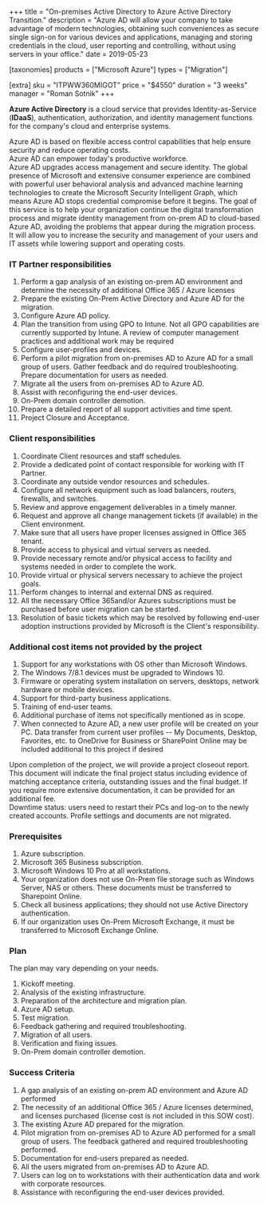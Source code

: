 +++
title = "On-premises Active Directory to Azure Active Directory Transition."
description = "Azure AD will allow your company to take advantage of modern technologies, obtaining such conveniences as secure single sign-on for various devices and applications, managing and storing credentials in the cloud, user reporting and controlling, without using servers in your office."
date = 2019-05-23

[taxonomies]
products = ["Microsoft Azure"]
types = ["Migration"]

[extra]
sku = "ITPWW360MIGOT"
price = "$4550"
duration = "3 weeks"
manager = "Roman Sotnik"
+++

**Azure Active Directory** is a cloud service that provides
Identity-as-Service (**IDaaS**), authentication, authorization, and
identity management functions for the company's cloud and enterprise
systems.

Azure AD is based on flexible access control capabilities that help
ensure security and reduce operating costs.\
Azure AD can empower today's productive workforce.\
Azure AD upgrades access management and secure identity. The global
presence of Microsoft and extensive consumer experience are combined
with powerful user behavioral analysis and advanced machine learning
technologies to create the Microsoft Security Intelligent Graph, which
means Azure AD stops credential compromise before it begins. The goal of
this service is to help your organization continue the digital
transformation process and migrate identity management from on-prem AD
to cloud-based Azure AD, avoiding the problems that appear during the
migration process.\
It will allow you to increase the security and management of your users
and IT assets while lowering support and operating costs.

### IT Partner responsibilities

1.  Perform a gap analysis of an existing on-prem AD environment and
    determine the necessity of additional Office 365 / Azure licenses
2.  Prepare the existing On-Prem Active Directory and Azure AD for the
    migration.
3.  Configure Azure AD policy.
4.  Plan the transition from using GPO to Intune. Not all
    GPO capabilities are currently supported by Intune. A
    review of computer management practices and additional work may be
    required
5.  Configure user-profiles and devices.
6.  Perform a pilot migration from on-premises AD to Azure AD for a
    small group of users. Gather feedback and do required
    troubleshooting. Prepare documentation for users as needed.
7.  Migrate all the users from on-premises AD to Azure AD.
8.  Assist with reconfiguring the end-user devices.
9.  On-Prem domain controller demotion.
10. Prepare a detailed report of all support activities and time spent.
11. Project Closure and Acceptance.

### Client responsibilities

1.  Coordinate Client resources and staff schedules.
2.  Provide a dedicated point of contact responsible for working with IT
    Partner.
3.  Coordinate any outside vendor resources and schedules.
4.  Configure all network equipment such as load balancers, routers,
    firewalls, and switches.
5.  Review and approve engagement deliverables in a timely manner.
6.  Request and approve all change management tickets (if available) in
    the Client environment.
7.  Make sure that all users have proper licenses assigned in Office 365
    tenant.
8.  Provide access to physical and virtual servers as needed.
9.  Provide necessary remote and/or physical access to facility and
    systems needed in order to complete the work.
10. Provide virtual or physical servers necessary to achieve the project
    goals.
11. Perform changes to internal and external DNS as required.
12. All the necessary Office 365and/or Azures subscriptions must be
    purchased before user migration can be started.
13. Resolution of basic tickets which may be resolved by following
    end-user adoption instructions provided by Microsoft is the Client's
    responsibility.

### Additional cost items not provided by the project

1.  Support for any workstations with OS other than Microsoft Windows.
2.  The Windows 7/8.1 devices must be upgraded to Windows 10.
3.  Firmware or operating system installation on servers, desktops,
    network hardware or mobile devices.
4.  Support for third-party business applications.
5.  Training of end-user teams.
6.  Additional purchase of items not specifically mentioned as in scope.
7.  When connected to Azure AD, a new user profile will be created on
    your PC. Data transfer from current user profiles -- My Documents,
    Desktop, Favorites, etc. to OneDrive for Business or SharePoint
    Online may be included additional to this project if desired

Upon completion of the project, we will provide a project closeout
report. This document will indicate the final project status including
evidence of matching acceptance criteria, outstanding issues and the
final budget. If you require more extensive documentation, it can be
provided for an additional fee.\
Downtime status: users need to restart their PCs and log-on to the newly
created accounts. Profile settings and documents are not migrated.

### Prerequisites

1.  Azure subscription.
2.  Microsoft 365 Business subscription.
3.  Microsoft Windows 10 Pro at all workstations.
4.  Your organization does not use On-Prem file storage such as Windows
    Server, NAS or others. These documents must be transferred
    to Sharepoint Online.
5.  Check all business applications; they should not use Active
    Directory authentication.
6.  If our organization uses On-Prem Microsoft Exchange, it must be
    transferred to Microsoft Exchange Online.

### Plan

The plan may vary depending on your needs.

1.  Kickoff meeting.
2.  Analysis of the existing infrastructure.
3.  Preparation of the architecture and migration plan.
4.  Azure AD setup.
5.  Test migration.
6.  Feedback gathering and required troubleshooting.
7.  Migration of all users.
8.  Verification and fixing issues.
9.  On-Prem domain controller demotion.

### Success Criteria

1.  A gap analysis of an existing on-prem AD environment and Azure AD
    performed
2.  The necessity of an additional Office 365 / Azure licenses
    determined, and licenses purchased (license cost is not included in
    this SOW cost).
3.  The existing Azure AD prepared for the migration.
4.  Pilot migration from on-premises AD to Azure AD performed for a
    small group of users. The feedback gathered and required
    troubleshooting performed.
5.  Documentation for end-users prepared as needed.
6.  All the users migrated from on-premises AD to Azure AD.
7.  Users can log on to workstations with their authentication data and
    work with corporate resources.
8.  Assistance with reconfiguring the end-user devices provided.